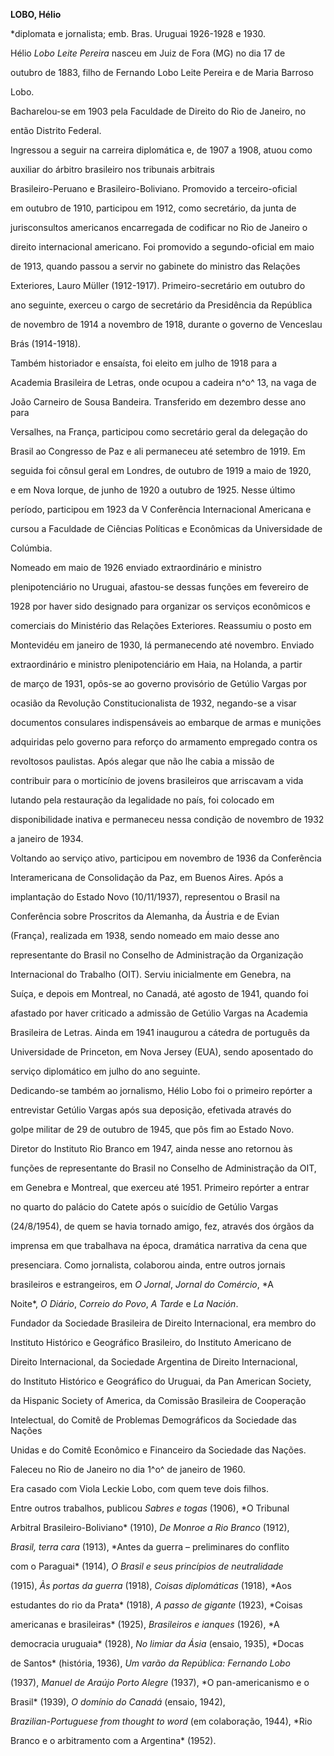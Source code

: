 **LOBO, Hélio**



\*diplomata e jornalista; emb. Bras. Uruguai 1926-1928 e 1930.



Hélio *Lobo Leite Pereira* nasceu em Juiz de Fora (MG) no dia 17 de

outubro de 1883, filho de Fernando Lobo Leite Pereira e de Maria Barroso

Lobo.



Bacharelou-se em 1903 pela Faculdade de Direito do Rio de Janeiro, no

então Distrito Federal.



Ingressou a seguir na carreira diplomática e, de 1907 a 1908, atuou como

auxiliar do árbitro brasileiro nos tribunais arbitrais

Brasileiro-Peruano e Brasileiro-Boliviano. Promovido a terceiro-oficial

em outubro de 1910, participou em 1912, como secretário, da junta de

jurisconsultos americanos encarregada de codificar no Rio de Janeiro o

direito internacional americano. Foi promovido a segundo-oficial em maio

de 1913, quando passou a servir no gabinete do ministro das Relações

Exteriores, Lauro Müller (1912-1917). Primeiro-secretário em outubro do

ano seguinte, exerceu o cargo de secretário da Presidência da República

de novembro de 1914 a novembro de 1918, durante o governo de Venceslau

Brás (1914-1918).



Também historiador e ensaísta, foi eleito em julho de 1918 para a

Academia Brasileira de Letras, onde ocupou a cadeira n^o^ 13, na vaga de

João Carneiro de Sousa Bandeira. Transferido em dezembro desse ano para

Versalhes, na França, participou como secretário geral da delegação do

Brasil ao Congresso de Paz e ali permaneceu até setembro de 1919. Em

seguida foi cônsul geral em Londres, de outubro de 1919 a maio de 1920,

e em Nova Iorque, de junho de 1920 a outubro de 1925. Nesse último

período, participou em 1923 da V Conferência Internacional Americana e

cursou a Faculdade de Ciências Políticas e Econômicas da Universidade de

Colúmbia.



Nomeado em maio de 1926 enviado extraordinário e ministro

plenipotenciário no Uruguai, afastou-se dessas funções em fevereiro de

1928 por haver sido designado para organizar os serviços econômicos e

comerciais do Ministério das Relações Exteriores. Reassumiu o posto em

Montevidéu em janeiro de 1930, lá permanecendo até novembro. Enviado

extraordinário e ministro plenipotenciário em Haia, na Holanda, a partir

de março de 1931, opôs-se ao governo provisório de Getúlio Vargas por

ocasião da Revolução Constitucionalista de 1932, negando-se a visar

documentos consulares indispensáveis ao embarque de armas e munições

adquiridas pelo governo para reforço do armamento empregado contra os

revoltosos paulistas. Após alegar que não lhe cabia a missão de

contribuir para o morticínio de jovens brasileiros que arriscavam a vida

lutando pela restauração da legalidade no país, foi colocado em

disponibilidade inativa e permaneceu nessa condição de novembro de 1932

a janeiro de 1934.



Voltando ao serviço ativo, participou em novembro de 1936 da Conferência

Interamericana de Consolidação da Paz, em Buenos Aires. Após a

implantação do Estado Novo (10/11/1937), representou o Brasil na

Conferência sobre Proscritos da Alemanha, da Áustria e de Evian

(França), realizada em 1938, sendo nomeado em maio desse ano

representante do Brasil no Conselho de Administração da Organização

Internacional do Trabalho (OIT). Serviu inicialmente em Genebra, na

Suíça, e depois em Montreal, no Canadá, até agosto de 1941, quando foi

afastado por haver criticado a admissão de Getúlio Vargas na Academia

Brasileira de Letras. Ainda em 1941 inaugurou a cátedra de português da

Universidade de Princeton, em Nova Jersey (EUA), sendo aposentado do

serviço diplomático em julho do ano seguinte.



Dedicando-se também ao jornalismo, Hélio Lobo foi o primeiro repórter a

entrevistar Getúlio Vargas após sua deposição, efetivada através do

golpe militar de 29 de outubro de 1945, que pôs fim ao Estado Novo.

Diretor do Instituto Rio Branco em 1947, ainda nesse ano retornou às

funções de representante do Brasil no Conselho de Administração da OIT,

em Genebra e Montreal, que exerceu até 1951. Primeiro repórter a entrar

no quarto do palácio do Catete após o suicídio de Getúlio Vargas

(24/8/1954), de quem se havia tornado amigo, fez, através dos órgãos da

imprensa em que trabalhava na época, dramática narrativa da cena que

presenciara. Como jornalista, colaborou ainda, entre outros jornais

brasileiros e estrangeiros, em *O Jornal*, *Jornal do Comércio*, *A

Noite*, *O Diário*, *Correio do Povo*, *A Tarde* e *La Nación*.



Fundador da Sociedade Brasileira de Direito Internacional, era membro do

Instituto Histórico e Geográfico Brasileiro, do Instituto Americano de

Direito Internacional, da Sociedade Argentina de Direito Internacional,

do Instituto Histórico e Geográfico do Uruguai, da Pan American Society,

da Hispanic Society of America, da Comissão Brasileira de Cooperação

Intelectual, do Comitê de Problemas Demográficos da Sociedade das Nações

Unidas e do Comitê Econômico e Financeiro da Sociedade das Nações.



Faleceu no Rio de Janeiro no dia 1^o^ de janeiro de 1960.



Era casado com Viola Leckie Lobo, com quem teve dois filhos.



Entre outros trabalhos, publicou *Sabres e togas* (1906), *O Tribunal

Arbitral Brasileiro-Boliviano* (1910), *De Monroe a Rio Branco* (1912),

*Brasil, terra cara* (1913), *Antes da guerra – preliminares do conflito

com o Paraguai* (1914), *O Brasil e seus princípios de neutralidade*

(1915), *Às portas da guerra* (1918), *Coisas diplomáticas* (1918), *Aos

estudantes do rio da Prata* (1918), *A passo de gigante* (1923), *Coisas

americanas e brasileiras* (1925), *Brasileiros e ianques* (1926), *A

democracia uruguaia* (1928), *No limiar da Ásia* (ensaio, 1935), *Docas

de Santos* (história, 1936), *Um varão da República: Fernando Lobo*

(1937), *Manuel de Araújo Porto Alegre* (1937), *O pan-americanismo e o

Brasil* (1939), *O domínio do Canadá* (ensaio, 1942),

*Brazilian-Portuguese from thought to word* (em colaboração, 1944), *Rio

Branco e o arbitramento com a Argentina* (1952).



